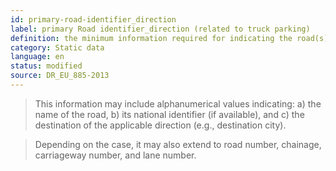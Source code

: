 ```yaml
---
id: primary-road-identifier_direction
label: primary Road identifier_direction (related to truck parking)
definition: the minimum information required for indicating the road(s) (one or more – as applies) through which a truck parking area is accessible.
category: Static data
language: en
status: modified
source: DR_EU_885-2013
---
```


>This information may include alphanumerical values indicating: 
	a) the name of the road, 
	b) its national identifier (if available), and 
	c) the destination of the applicable direction (e.g., destination city).

> Depending on the case, it may also extend to road number, chainage, carriageway number, and lane number.

